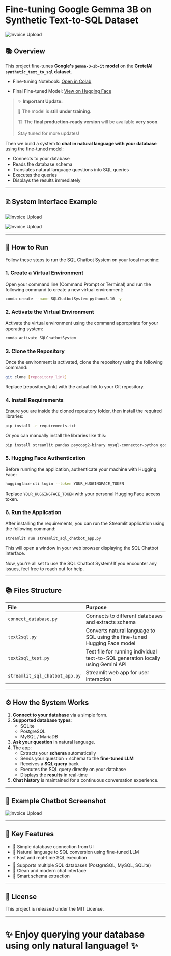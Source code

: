 # Fine-tuning Google Gemma 3B on Synthetic Text-to-SQL Dataset

![Invoice Upload](./images/system_graph.png)

## 📚 Overview

This project fine-tunes **Google's `gemma-3-1b-it` model** on the **GretelAI `synthetic_text_to_sql` dataset**.

- Fine-tuning Notebook: [Open in Colab](https://colab.research.google.com/drive/1mRYAVqm9VPc0rZ9TTKDpFi_falj_QB6_?usp=sharing)

- Final Fine-tuned Model: [View on Hugging Face](https://huggingface.co/OmarAladdin/gemma-3-1b-text2sql)

>✨ **Important Update:**
>
> 🚧 The model is **still under training**.
>
> 🏗️ The **final production-ready version** will be available **very soon**.
>
> Stay tuned for more updates!

Then we build a system to **chat in natural language with your database** using the fine-tuned model:
- Connects to your database
- Reads the database schema
- Translates natural language questions into SQL queries
- Executes the queries
- Displays the results immediately

---

## 🗈️ System Interface Example

![Invoice Upload](./images/Screenshot_1.png)

![Invoice Upload](./images/Screenshot_3.png)

---

## 🚀 How to Run

Follow these steps to run the SQL Chatbot System on your local machine:

### 1. Create a Virtual Environment

Open your command line (Command Prompt or Terminal) and run the following command to create a new virtual environment:

```bash
conda create --name SQLChatbotSystem python=3.10 -y
```

### 2. Activate the Virtual Environment

Activate the virtual environment using the command appropriate for your operating system:

```bash
conda activate SQLChatbotSystem
```

### 3. Clone the Repository

Once the environment is activated, clone the repository using the following command:

```bash
git clone [repository_link]
```

Replace [repository_link] with the actual link to your Git repository.

### 4. Install Requirements

Ensure you are inside the cloned repository folder, then install the required libraries:

```bash
pip install -r requirements.txt
```

Or you can manually install the libraries like this:

```bash
pip install streamlit pandas psycopg2-binary mysql-connector-python google-genai json-repair transformers torch torchvision torchaudio huggingface_hub
```

### 5. Hugging Face Authentication

Before running the application, authenticate your machine with Hugging Face:

```bash
huggingface-cli login --token YOUR_HUGGINGFACE_TOKEN
```

Replace `YOUR_HUGGINGFACE_TOKEN` with your personal Hugging Face access token.

### 6. Run the Application

After installing the requirements, you can run the Streamlit application using the following command:

```bash
streamlit run streamlit_sql_chatbot_app.py
```

This will open a window in your web browser displaying the SQL Chatbot interface.

Now, you're all set to use the SQL Chatbot System! If you encounter any issues, feel free to reach out for help.

---

## 📚 Files Structure

| File | Purpose |
|:----|:--------|
| `connect_database.py` | Connects to different databases and extracts schema |
| `text2sql.py` | Converts natural language to SQL using the fine-tuned Hugging Face model |
| `text2sql_test.py` | Test file for running individual text-to-SQL generation locally using Gemini API |
| `streamlit_sql_chatbot_app.py` | Streamlit web app for user interaction |

---

## ⚙️ How the System Works

1. **Connect to your database** via a simple form.
2. **Supported database types**:
   - SQLite
   - PostgreSQL
   - MySQL / MariaDB
3. **Ask your question** in natural language.
4. The app:
   - Extracts your **schema** automatically
   - Sends your question + schema to the **fine-tuned LLM**
   - Receives a **SQL query** back
   - Executes the SQL query directly on your database
   - Displays the **results** in real-time
5. **Chat history** is maintained for a continuous conversation experience.

---

## 🧹 Example Chatbot Screenshot

![Invoice Upload](./images/Screenshot_2.png)

---

## 💬 Key Features

- 🔌 Simple database connection from UI
- 🤖 Natural language to SQL conversion using fine-tuned LLM
- ⚡ Fast and real-time SQL execution
- 💃 Supports multiple SQL databases (PostgreSQL, MySQL, SQLite)
- 🌟 Clean and modern chat interface
- 🧪 Smart schema extraction

---

## 📜 License

This project is released under the MIT License.

---

# ✨ Enjoy querying your database using only natural language! ✨

